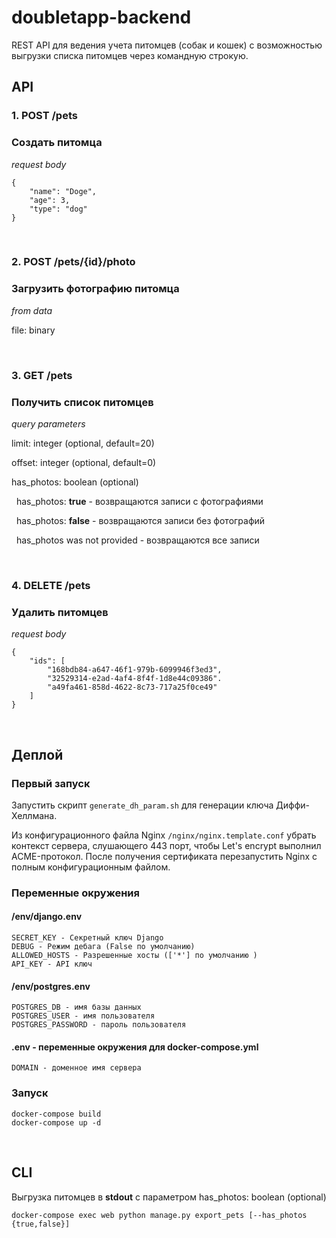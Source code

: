 # doubletapp-backend

REST API для ведения учета питомцев (собак и кошек) с возможностью выгрузки списка питомцев через командную строкую.

## API
### 1. POST /pets
### Создать питомца
*request body*

```
{
    "name": "Doge",
    "age": 3,
    "type": "dog"
}
```

<br>

### 2. POST /pets/{id}/photo
### Загрузить фотографию питомца
*from data*

file: binary

<br>

### 3. GET /pets
### Получить список питомцев

*query parameters*

limit: integer (optional, default=20)

offset: integer (optional, default=0)

has_photos: boolean (optional)

&nbsp; has_photos: **true** - возвращаются записи с фотографиями

&nbsp; has_photos: **false** - возвращаются записи без фотографий

&nbsp; has_photos was not provided - возвращаются все записи

<br>

### 4. DELETE /pets
### Удалить питомцев
*request body*
```
{
    "ids": [
        "168bdb84-a647-46f1-979b-6099946f3ed3",
        "32529314-e2ad-4af4-8f4f-1d8e44c09386".
        "a49fa461-858d-4622-8c73-717a25f0ce49"
    ]
}
```

<br>

## Деплой
### Первый запуск
Запустить скрипт `generate_dh_param.sh` для генерации ключа Диффи-Хеллмана.

Из конфигурационного файла Nginx `/nginx/nginx.template.conf` убрать контекст cервера, слушающего 443 порт, чтобы Let's encrypt выполнил ACME-протокол. После получения сертификата перезапустить Nginx с полным конфигурационным файлом.
### Переменные окружения
#### /env/django.env
```
SECRET_KEY - Секретный ключ Django
DEBUG - Режим дебага (False по умолчанию)
ALLOWED_HOSTS - Разрешенные хосты (['*'] по умолчанию )
API_KEY - API ключ
```
#### /env/postgres.env
```
POSTGRES_DB - имя базы данных
POSTGRES_USER - имя пользователя
POSTGRES_PASSWORD - пароль пользователя
```
#### .env - переменные окружения для docker-compose.yml
```
DOMAIN - доменное имя сервера
```
### Запуск
```
docker-compose build
docker-compose up -d
```

<br>

## CLI
Выгрузка питомцев в **stdout** с параметром has_photos: boolean (optional)

```
docker-compose exec web python manage.py export_pets [--has_photos {true,false}]
```
